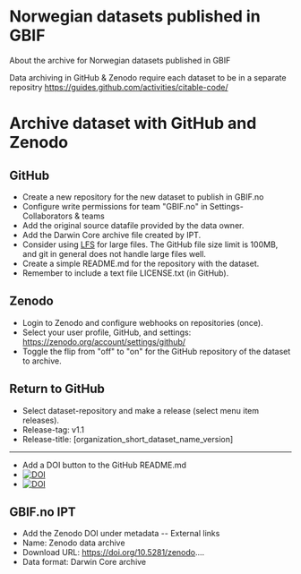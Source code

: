 # Norwegian datasets published in GBIF
About the archive for Norwegian datasets published in GBIF

Data archiving in GitHub & Zenodo require each dataset to be in a separate repositry
https://guides.github.com/activities/citable-code/



# Archive dataset with GitHub and Zenodo

## GitHub
* Create a new repository for the new dataset to publish in GBIF.no
* Configure write permissions for team "GBIF.no" in Settings-Collaborators & teams
* Add the original source datafile provided by the data owner.
* Add the Darwin Core archive file created by IPT.
* Consider using [LFS](https://git-lfs.github.com/) for large files. The GitHub file size limit is 100MB, and git in general does not handle large files well.
* Create a simple README.md for the repository with the dataset.
* Remember to include a text file LICENSE.txt (in GitHub).

## Zenodo
* Login to Zenodo and configure webhooks on repositories (once).
* Select your user profile, GitHub, and settings: https://zenodo.org/account/settings/github/
* Toggle the flip from "off" to "on" for the GitHub repository of the dataset to archive.

## Return to GitHub 
* Select dataset-repository and make a release (select menu item releases).
* Release-tag: v1.1
* Release-title: [organization_short_dataset_name_version]
---
* Add a DOI button to the GitHub README.md
* [![DOI](https://zenodo.org/badge/DOI/add-zenodo-doi.svg)](https://doi.org/add-zenodo-doi)
* [![DOI](https://zenodo.org/badge/DOI/add-gbif-doi.svg)](https://doi.org/add-gbif-doi)

## GBIF.no IPT
* Add the Zenodo DOI under metadata -- External links
* Name: Zenodo data archive
* Download URL: https://doi.org/10.5281/zenodo....
* Data format: Darwin Core archive
